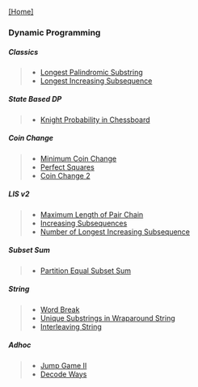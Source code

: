 [[Home]](https://github.com/anicksaha/leetcode/blob/master/README.md)

### Dynamic Programming

##### Classics
> - [Longest Palindromic Substring](https://leetcode.com/problems/longest-palindromic-substring/description/)
> - [Longest Increasing Subsequence](https://leetcode.com/problems/longest-increasing-subsequence/description/)

##### State Based DP
> - [Knight Probability in Chessboard](https://leetcode.com/problems/knight-probability-in-chessboard/description/)

##### Coin Change
> - [Minimum Coin Change](https://leetcode.com/problems/coin-change/description/)
> - [Perfect Squares](https://leetcode.com/problems/perfect-squares/description/)
> - [Coin Change 2](https://leetcode.com/problems/coin-change-2/description/)

##### LIS v2
> - [Maximum Length of Pair Chain](https://leetcode.com/problems/maximum-length-of-pair-chain/description/)
> - [Increasing Subsequences](https://leetcode.com/problems/increasing-subsequences/description/)
> - [Number of Longest Increasing Subsequence](https://leetcode.com/problems/number-of-longest-increasing-subsequence/description/)

##### Subset Sum
> - [Partition Equal Subset Sum](https://leetcode.com/problems/partition-equal-subset-sum/description/)

##### String
> - [Word Break](https://leetcode.com/problems/word-break/description/)
> - [Unique Substrings in Wraparound String](https://leetcode.com/problems/unique-substrings-in-wraparound-string/description/)
> - [Interleaving String](https://leetcode.com/problems/interleaving-string/description/)

##### Adhoc

> - [Jump Game II](https://leetcode.com/problems/jump-game-ii/description/)
> - [Decode Ways](https://leetcode.com/problems/decode-ways/description/)
